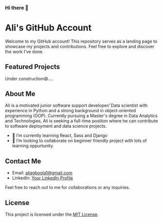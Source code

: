 ### Hi there 👋

<!--
**sage-ali/sage-ali** is a ✨ _special_ ✨ repository because its `README.md` (this file) appears on your GitHub profile.

Here are some ideas to get you started:

- 🔭 I’m currently working on ...
- 🌱 I’m currently learning ...
- 👯 I’m looking to collaborate on ...
- 🤔 I’m looking for help with ...
- 💬 Ask me about ...
- 📫 How to reach me: ...
- 😄 Pronouns: ...
- ⚡ Fun fact: ...
-->
# Ali's GitHub Account

Welcome to my GitHub account! This repository serves as a landing page to showcase my projects and contributions. Feel free to explore and discover the work I've done.

## Featured Projects

Under construction😄....

<!--
### Project 1

Description: Provide a brief description of one of your featured projects. Highlight its key features and technologies used.

![Project 1](path/to/project1-screenshot.png)

Repository: [Link to Project 1](https://github.com/yourusername/project1)

### Project 2

Description: Provide a brief description of another featured project. Highlight its key features and technologies used.

![Project 2](path/to/project2-screenshot.png)

Repository: [Link to Project 2](https://github.com/yourusername/project2)

-->

## About Me

Ali is a motivated junior software support developer/ Data scientist with experience in Python and a strong background in object-oriented programming (OOP). 
Currently pursuing a Master's degree in Data Analytics and Technologies, Ali is seeking a full-time position where he can contribute to software deployment and data science projects.

- 🌱 I’m currently learning React, Sass and Django
- 👯 I’m looking to collaborate on beginner friendly project with lots of learning oppurtunity

## Contact Me

- Email: aliagboola1@gmail.com
- LinkedIn: [Your LinkedIn Profile](https://www.linkedin.com/in/ali-agboola/)
<!--- Portfolio: [Your Portfolio Website](https://www.yourportfolio.com/)-->

Feel free to reach out to me for collaborations or any inquiries.

## License

This project is licensed under the [MIT License](https://opensource.org/licenses/MIT).

